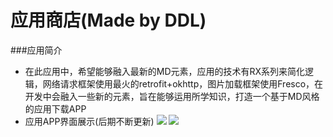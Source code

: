 ﻿# 应用商店(Made by DDL)
###应用简介
* 在此应用中，希望能够融入最新的MD元素，应用的技术有RX系列来简化逻辑，网络请求框架使用最火的retrofit+okhttp，图片加载框架使用Fresco，在开发中会融入一些新的元素，旨在能够运用所学知识，打造一个基于MD风格的应用下载APP
* 应用APP界面展示(后期不断更新) 
![](http://ww3.sinaimg.cn/large/006jcGvzjw1f50qojqdrnj30d80mr74x.jpg)
![](http://ww3.sinaimg.cn/large/006jcGvzjw1f50qpllcglj30dh0mr0uz.jpg)


